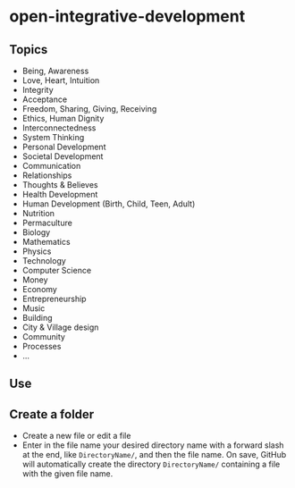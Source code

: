 open-integrative-development
============================

## Topics

* Being, Awareness
* Love, Heart, Intuition
* Integrity
* Acceptance 
* Freedom, Sharing, Giving, Receiving
* Ethics, Human Dignity
* Interconnectedness
* System Thinking
* Personal Development
* Societal Development
* Communication
* Relationships
* Thoughts & Believes
* Health Development
* Human Development (Birth, Child, Teen, Adult)
* Nutrition
* Permaculture
* Biology
* Mathematics
* Physics
* Technology
* Computer Science
* Money
* Economy
* Entrepreneurship
* Music
* Building
* City & Village design
* Community
* Processes
* ...


## Use

## Create a folder

* Create a new file or edit a file
* Enter in the file name your desired directory name with a forward slash at the end, like ``DirectoryName/``, and then the file name. On save, GitHub will automatically create the directory ``DirectoryName/`` containing a file with the given file name.
